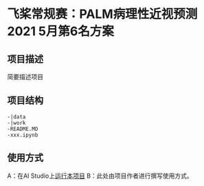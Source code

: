 # 飞桨常规赛：PALM病理性近视预测 2021 5月第6名方案

## 项目描述
简要描述项目

## 项目结构
```
-|data
-|work
-README.MD
-xxx.ipynb
```
## 使用方式
A：在AI Studio上[运行本项目](https://aistudio.baidu.com/aistudio/projectdetail/1906545)
B：此处由项目作者进行撰写使用方式。
